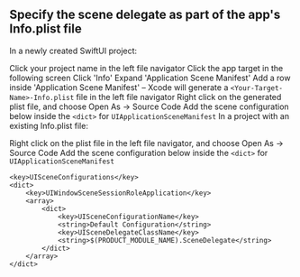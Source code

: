 ## Specify the scene delegate as part of the app's Info.plist file

In a newly created SwiftUI project:

Click your project name in the left file navigator
Click the app target in the following screen
Click 'Info'
Expand 'Application Scene Manifest'
Add a row inside 'Application Scene Manifest' – Xcode will generate a `<Your-Target-Name>-Info.plist` file in the left file navigator
Right click on the generated plist file, and choose Open As → Source Code
Add the scene configuration below inside the `<dict>` for `UIApplicationSceneManifest`
In a project with an existing Info.plist file:

Right click on the plist file in the left file navigator, and choose Open As → Source Code
Add the scene configuration below inside the `<dict>` for `UIApplicationSceneManifest`

```
<key>UISceneConfigurations</key>
<dict>
    <key>UIWindowSceneSessionRoleApplication</key>
    <array>
        <dict>
            <key>UISceneConfigurationName</key>
            <string>Default Configuration</string>
            <key>UISceneDelegateClassName</key>
            <string>$(PRODUCT_MODULE_NAME).SceneDelegate</string>
        </dict>
    </array>
</dict>
```
